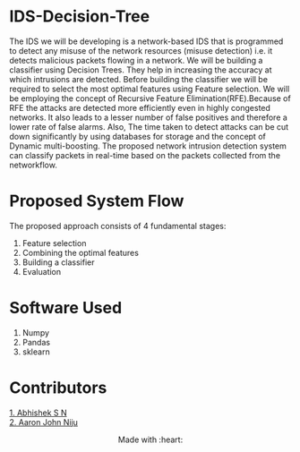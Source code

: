 # IDS-Decision-Tree

The IDS we will be developing is a network-based IDS that is programmed to detect any misuse of the network resources (misuse detection) i.e. it detects malicious 
packets flowing in a network. We will be building a classifier using Decision Trees. They help in increasing the accuracy at which intrusions are detected. Before 
building the classifier we will be required to select the most optimal features using Feature selection. We will be employing the concept of Recursive Feature 
Elimination(RFE).Because of RFE the attacks are detected more efficiently even in highly congested networks. It also leads to a lesser number of false positives 
and therefore a lower rate of false alarms. Also, The time taken to detect attacks can be cut down significantly by using databases for storage and the concept of 
Dynamic multi-boosting. The proposed network intrusion detection system can classify packets in real-time based on the packets collected from the networkflow.

# Proposed System Flow

The proposed approach consists of 4 fundamental stages:
1. Feature selection
2. Combining the optimal features
3. Building a classifier
4. Evaluation

# Software Used
1. Numpy
2. Pandas
3. sklearn

# Contributors
<a href = "https://github.com/abhishek-s-n">1. Abhishek S N </a></br>
<a href = "https://github.com/abhishek-s-n">2. Aaron John Niju </a></br>

<p align="center">
	Made with :heart:
</p>
